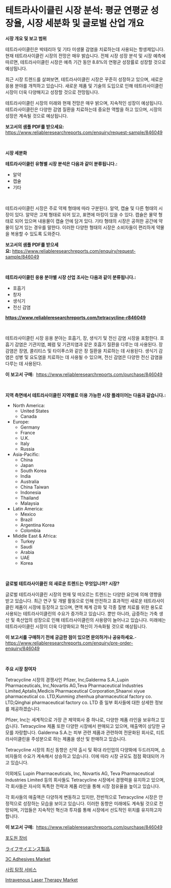 <p><h1>테트라사이클린 시장 분석: 평균 연평균 성장율, 시장 세분화 및 글로벌 산업 개요</h1></p><p><strong>시장 개요 및 보고 범위</strong></p>
<p><p>테트라사이클린은 박테리아 및 기타 미생물 감염을 치료하는데 사용되는 항생제입니다. 현재 테트라사이클린 시장의 전망은 매우 밝습니다. 전체 시장 성장 분석 및 시장 예측에 따르면, 테트라사이클린 시장은 예측 기간 동안 8.8%의 연평균 성장률로 성장할 것으로 예상됩니다. </p><p>최근 시장 트렌드를 살펴보면, 테트라사이클린 시장은 꾸준히 성장하고 있으며, 새로운 응용 분야를 개척하고 있습니다. 새로운 제품 및 기술의 도입으로 인해 테트라사이클린 시장이 더욱 다양해지고 성장할 것으로 전망됩니다.</p><p>테트라사이클린 시장의 미래와 현재 전망은 매우 밝으며, 지속적인 성장이 예상됩니다. 테트라사이클린은 다양한 감염 질환을 치료하는데 중요한 역할을 하고 있으며, 시장의 성장은 계속될 것으로 예상됩니다.</p></p>
<p><strong>보고서의 샘플 PDF를 받으세요:</strong> <a href="https://www.reliableresearchreports.com/enquiry/request-sample/846049">https://www.reliableresearchreports.com/enquiry/request-sample/846049</a></p>
<p>&nbsp;</p>
<p><strong>시장 세분화</strong></p>
<p><strong>테트라사이클린 유형별 시장 분석은 다음과 같이 분류됩니다.:</strong></p>
<p><ul><li>알약</li><li>캡슐</li><li>기타</li></ul></p>
<p>&nbsp;</p>
<p><p>테트라사이클린 시장은 주로 약제 형태에 따라 구분된다. 알약, 캡슐 및 다른 형태의 시장이 있다. 알약은 고체 형태로 되어 있고, 표면에 마킹이 있을 수 있다. 캡슐은 물약 형태로 되어 있으며 내용물이 캡슐 안에 담겨 있다. 기타 형태의 시장은 공허한 공간에 약물이 담겨 있는 경우를 말한다. 이러한 다양한 형태의 시장은 소비자들이 편리하게 약물을 복용할 수 있도록 도와준다.</p></p>
<p><strong>보고서의 샘플 PDF를 받으세요:</strong>&nbsp;<a href="https://www.reliableresearchreports.com/enquiry/request-sample/846049">https://www.reliableresearchreports.com/enquiry/request-sample/846049</a></p>
<p>&nbsp;</p>
<p><strong> 테트라사이클린 응용 분야별 시장 산업 조사는 다음과 같이 분류됩니다.:</strong></p>
<p><ul><li>호흡기</li><li>창자</li><li>생식기</li><li>전신 감염</li></ul></p>
<p><strong><a href="https://www.reliableresearchreports.com/tetracycline-r846049">https://www.reliableresearchreports.com/tetracycline-r846049</a></strong></p>
<p>&nbsp;</p>
<p><p>테트라사이클린 시장 응용 분야는 호흡기, 장, 생식기 및 전신 감염 시장을 포함한다. 호흡기 감염은 기관지염, 폐렴 및 기관지염과 같은 호흡기 질환을 다루는 데 사용된다. 장감염은 장염, 콜리티스 및 타이푸스와 같은 장 질환을 치료하는 데 사용된다. 생식기 감염은 성병 및 요도염을 치료하는 데 사용될 수 있으며, 전신 감염은 다양한 전신 감염을 다루는 데 사용된다.</p></p>
<p><strong>이 보고서 구매:</strong>&nbsp; <a href="https://www.reliableresearchreports.com/purchase/846049">https://www.reliableresearchreports.com/purchase/846049</a></p>
<p>&nbsp;</p>
<p><strong>지역 측면에서 테트라사이클린 지역별로 이용 가능한 시장 플레이어는 다음과 같습니다.:</strong></p>
<p><ul>
    <li>
        North America:
        <ul>
            <li>United States</li>
            <li>Canada</li>
        </ul>
    </li>
    <li>
        Europe:
        <ul>
            <li>Germany</li>
            <li>France</li>
            <li>U.K.</li>
            <li>Italy</li>
            <li>Russia</li>
        </ul>
    </li>
    <li>
        Asia-Pacific:
        <ul>
            <li>China</li>
            <li>Japan</li>
            <li>South Korea</li>
            <li>India</li>
            <li>Australia</li>
            <li>China Taiwan</li>
            <li>Indonesia</li>
            <li>Thailand</li>
            <li>Malaysia</li>
        </ul>
    </li>
    <li>
        Latin America:
        <ul>
            <li>Mexico</li>
            <li>Brazil</li>
            <li>Argentina Korea</li>
            <li>Colombia</li>
        </ul>
    </li>
    <li>
        Middle East & Africa:
        <ul>
            <li>Turkey</li>
            <li>Saudi</li>
            <li>Arabia</li>
            <li>UAE</li>
            <li>Korea</li>
        </ul>
    </li>
    </ul></p>
<p>&nbsp;</p>
<p><strong>글로벌 테트라사이클린 의 새로운 트렌드는 무엇입니까? 시장?</strong></p>
<p><p>글로벌 테트라사이클린 시장의 현재 및 떠오르는 트렌드는 다양한 요인에 의해 영향을 받고 있습니다. 최근 연구 및 개발 활동으로 인해 안전하고 효과적인 새로운 테트라사이클린 제품이 시장에 등장하고 있으며, 면역 체계 강화 및 각종 질병 치료를 위한 용도로 사용되는 테트라사이클린의 수요가 증가하고 있습니다. 뿐만 아니라, 급증하는 가축 생산 및 축산업의 성장으로 인해 테트라사이클린의 사용량이 늘어나고 있습니다. 미래에는 테트라사이클린 시장이 더욱 다양화되고 혁신이 가속화될 것으로 예상됩니다.</p></p>
<p><strong>이 보고서를 구매하기 전에 궁금한 점이 있으면 문의하거나 공유하세요.</strong>- <a href="https://www.reliableresearchreports.com/enquiry/pre-order-enquiry/846049">https://www.reliableresearchreports.com/enquiry/pre-order-enquiry/846049</a></p>
<p>&nbsp;</p>
<p><strong>주요 시장 참여자</strong></p>
<p><p>Tetracycline 시장의 경쟁사인 Pfizer, Inc,Galderma S.A.,Lupin Pharmaceuticals, Inc,Novartis AG,Teva Pharmaceutical Industries Limited,Aptalis,Medicis Pharmaceutical Corporation,Shaanxi xiyue pharmaceutical co. LTD,Kunming zhenhua pharmaceutical factory co. LTD,Qinghai pharmaceutical factory co. LTD 중 일부 회사들에 대한 상세한 정보를 제공하겠습니다.</p><p>Pfizer, Inc는 세계적으로 가장 큰 제약회사 중 하나로, 다양한 제품 라인을 보유하고 있습니다. Tetracycline 제품 또한 다양한 시장에서 판매되고 있으며, 매출액이 상당한 규모를 자랑합니다. Galderma S.A.는 피부 관련 제품과 관련하여 전문화된 회사로, 티트라사이클린을 주성분으로 하는 제품을 생산 및 판매하고 있습니다.</p><p>Tetracycline 시장의 최신 동향은 신약 출시 및 확대 라인업의 다양화에 두드러지며, 소비자들의 수요가 계속해서 상승하고 있습니다. 이에 따라 시장 규모도 점점 확대되어 가고 있습니다.</p><p>이외에도 Lupin Pharmaceuticals, Inc, Novartis AG, Teva Pharmaceutical Industries Limited 등의 회사들도 Tetracycline 시장에서 경쟁력을 유지하고 있으며, 각 회사들은 자사의 독특한 전략과 제품 라인을 통해 시장 점유율을 높이고 있습니다.</p><p>각 회사들의 매출액은 다양하게 변동하고 있지만, 전반적으로 Tetracycline 시장은 안정적으로 성장하는 모습을 보이고 있습니다. 이러한 동향은 미래에도 계속될 것으로 전망되며, 기업들은 지속적인 혁신과 투자를 통해 시장에서 선도적인 위치를 유지하고자 합니다.</p></p>
<p><strong>이 보고서 구매:</strong>&nbsp;&nbsp;<a href="https://www.reliableresearchreports.com/purchase/846049">https://www.reliableresearchreports.com/purchase/846049</a></p>
<p><p><a href="https://medium.com/@emmettsaynford43546/%ED%8F%AC%EB%8F%84%EC%9B%90-%EC%9E%A5%EB%B9%84-%EC%8B%9C%EC%9E%A5-%EC%8B%9C%EC%9E%A5-cagr-%EC%8B%9C%EC%9E%A5-%EB%8F%99%ED%96%A5-%EB%B0%8F-%EC%84%B1%EC%9E%A5-%EC%A0%84%EB%9E%B5%EC%97%90-%EB%8C%80%ED%95%9C-%ED%86%B5%EC%B0%B0%EB%A0%A5-95b0783f4321">포도원 장비</a></p><p><a href="https://github.com/ihabdkwlxs948/Market-Research-Report-List-2/blob/main/812607248257.md">ライフサイエンス製品</a></p><p><a href="https://issuu.com/reportprime-2/docs/3c-adhesives-market-size-2030.pptx">3C Adhesives Market</a></p><p><a href="https://medium.com/@cierrahayes645/%EC%82%AC%EC%84%A4-%EC%88%98%EC%82%AC-%EC%84%9C%EB%B9%84%EC%8A%A4-%EC%8B%9C%EC%9E%A5-%EB%B6%84%EC%84%9D-%EA%B7%B8-cagr-%EC%8B%9C%EC%9E%A5-%EC%84%B8%EB%B6%84%ED%99%94-%EB%B0%8F-%EA%B8%80%EB%A1%9C%EB%B2%8C-%EC%82%B0%EC%97%85-%EA%B0%9C%EC%9A%94-920d68599210">사립 탐정 서비스</a></p><p><a href="https://github.com/nathandecarvalho/Market-Research-Report-List-3/blob/main/intravenous-laser-therapy-market.md">Intravenous Laser Therapy Market</a></p></p>